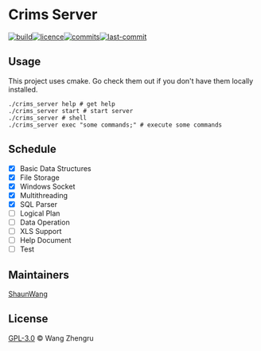 # Crims Server

[![build](https://img.shields.io/badge/build-passing-brightgreen.svg?style=plastic-square)](https://github.com/WangZhengru/Crims/server)[![licence](https://badgen.net/github/license/WangZhengru/Crims)](https://github.com/WangZhengru/Crims/server)[![commits](https://badgen.net/github/commits/WangZhengru/Crims)](https://github.com/WangZhengru/Crims/server)[![last-commit](https://badgen.net/github/last-commit/WangZhengru/Crims)](https://github.com/WangZhengru/Crims/server)

## Usage

This project uses cmake. Go check them out if you don't have them locally installed. 

```shell
./crims_server help # get help
./crims_server start # start server
./crims_server # shell
./crims_server exec "some commands;" # execute some commands
```

## Schedule

- [x] Basic Data Structures
- [x] File Storage
- [x] Windows Socket
- [x] Multithreading
- [x] SQL Parser
- [ ] Logical Plan
- [ ] Data Operation
- [ ] XLS Support
- [ ] Help Document
- [ ] Test

## Maintainers

[ShaunWang](https://github.com/WangZhengru)

## License

[GPL-3.0](https://github.com/WangZhengru/Crims/blob/master/LICENSE) © Wang Zhengru